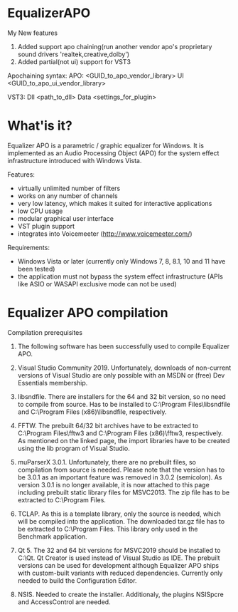 # EqualizerAPO

My New features
1. Added support apo chaining(run another vendor apo's proprietary sound drivers 'realtek,creative,dolby')
2. Added partial(not ui) support for VST3

Apochaining syntax:
  APO: <GUID_to_apo_vendor_library> UI <GUID_to_apo_ui_vendor_library>

VST3: Dll <path_to_dll> Data <settings_for_plugin>

# What'is it?
Equalizer APO is a parametric / graphic equalizer for Windows. It is implemented
as an Audio Processing Object (APO) for the system effect infrastructure
introduced with Windows Vista.

Features:
- virtually unlimited number of filters
- works on any number of channels
- very low latency, which makes it suited for interactive applications
- low CPU usage
- modular graphical user interface
- VST plugin support
- integrates into Voicemeeter (http://www.voicemeeter.com/)

Requirements:
- Windows Vista or later (currently only Windows 7, 8, 8.1, 10 and 11 have been tested)
- the application must not bypass the system effect infrastructure
(APIs like ASIO or WASAPI exclusive mode can not be used)

# Equalizer APO compilation 
Compilation prerequisites
1. The following software has been successfully used to compile Equalizer APO.

2. Visual Studio Community 2019. Unfortunately, downloads of non-current versions of Visual Studio are only possible with an MSDN or (free) Dev Essentials membership.

3. libsndfile. There are installers for the 64 and 32 bit version, so no need to compile from source. Has to be installed to C:\Program Files\libsndfile and C:\Program Files (x86)\libsndfile, respectively.

4. FFTW. The prebuilt 64/32 bit archives have to be extracted to C:\Program Files\fftw3 and C:\Program Files (x86)\fftw3, respectively. As mentioned on the linked page, the import libraries have to be created using the lib program of Visual Studio.

5. muParserX 3.0.1. Unfortunately, there are no prebuilt files, so compilation from source is needed. Please note that the version has to be 3.0.1 as an important feature was removed in 3.0.2 (semicolon). As version 3.0.1 is no longer available, it is now attached to this page including prebuilt static library files for MSVC2013. The zip file has to be extracted to C:\Program Files.

6. TCLAP. As this is a template library, only the source is needed, which will be compiled into the application. The downloaded tar.gz file has to be extracted to C:\Program Files. This library only used in the Benchmark application.

7. Qt 5. The 32 and 64 bit versions for MSVC2019 should be installed to C:\Qt. Qt Creator is used instead of Visual Studio as IDE. The prebuilt versions can be used for development although Equalizer APO ships with custom-built variants with reduced dependencies. Currently only needed to build the Configuration Editor.

8. NSIS. Needed to create the installer. Additionaly, the plugins NSISpcre and AccessControl are needed.
